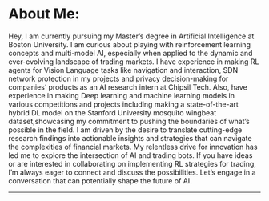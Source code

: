 # About Me:
Hey, I am currently pursuing my Master’s degree in Artificial Intelligence at Boston University. I am curious about playing with reinforcement learning concepts and multi-model AI, especially when applied to the dynamic and ever-evolving landscape of trading markets. I have experience in making RL agents for Vision Language tasks like navigation and interaction, SDN network protection in my projects and privacy decision-making for companies’ products as an AI research intern at Chipsil Tech. Also, have experience in making Deep learning and machine learning models in various competitions and projects including making a state-of-the-art hybrid DL model on the Stanford University mosquito wingbeat dataset,showcasing my commitment to pushing the boundaries of what’s possible in the field. I am driven by the desire to translate cutting-edge research findings into actionable insights and strategies that can navigate the complexities of financial markets. My relentless drive for innovation has led me to explore the intersection of AI and trading bots. If you have ideas or are interested in collaborating on implementing RL strategies for trading, I’m always eager to connect and discuss the possibilities. Let’s engage in a conversation that can potentially shape the future of AI.


---
